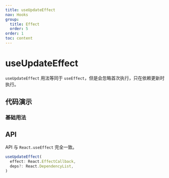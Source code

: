 ```yaml
---
title: useUpdateEffect
nav: Hooks
group:
  title: Effect
  order: 5
order: 1
toc: content
---
```


# useUpdateEffect

`useUpdateEffect` 用法等同于 `useEffect`，但是会忽略首次执行，只在依赖更新时执行。

## 代码演示

### 基础用法

<code src="./demo/demo1.tsx"></code>

## API

API 与 `React.useEffect` 完全一致。

```typescript
useUpdateEffect(
  effect: React.EffectCallback,
  deps?: React.DependencyList,
)
```
